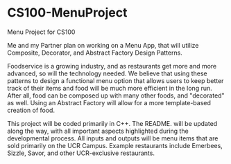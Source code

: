 # CS100-MenuProject
Menu Project for CS100

Me and my Partner plan on working on a Menu App, that will utilize Composite, Decorator, and Abstract Factory Design Patterns.

Foodservice is a growing industry, and as restaurants get more and more advanced, so will the technology needed.  We believe that using these patterns to design a functional menu option that allows users to keep better track of their items and food will be much more efficient in the long run. After all, food can be composed up with many other foods, and "decorated" as well.  Using an Abstract Factory will allow for a more template-based creation of food.

This project will be coded primarily in C++.  The README. will be updated along the way, with all important aspects highlighted during the developmental process.  All inputs and outputs will be menu items that are sold primarily on the UCR Campus.  Example restaurants include Emerbees, Sizzle, Savor, and other UCR-exclusive restaurants.
